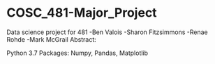 # COSC_481-Major_Project
Data science project for 481
-Ben Valois
-Sharon Fitzsimmons
-Renae Rohde
-Mark McGrail
Abstract:

Python 3.7
Packages: Numpy, Pandas, Matplotlib